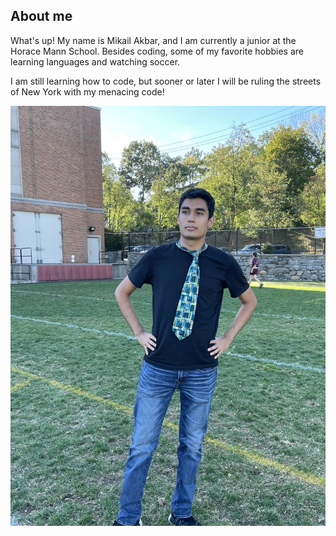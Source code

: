 ## About me

What's up! My name is Mikail Akbar, and I am currently a junior at the Horace Mann School. Besides coding, some of my favorite hobbies are learning languages and watching soccer. 

I am still learning how to code, but sooner or later I will be ruling the streets of New York with my menacing code!

![mikail](/assets/img/IMG_5881.jpeg)
